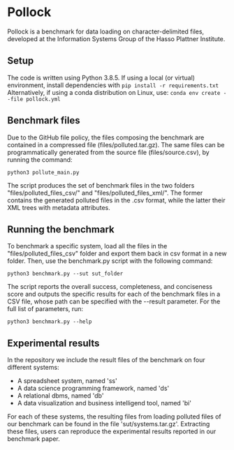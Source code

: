 # Pollock
Pollock is a benchmark for data loading on character-delimited files, developed at the Information Systems Group of the Hasso Plattner Institute.

## Setup

The code is written using Python 3.8.5.
If using a local (or virtual) environment, install dependencies with
`pip install -r requirements.txt`
Alternatively, if using a conda distribution on Linux, use:
`conda env create --file pollock.yml`

## Benchmark files
Due to the GitHub file policy, the files composing the benchmark are contained in a compressed file (files/polluted.tar.gz).
The same files can be programmatically generated from the source file (files/source.csv), by running the command:

`python3 pollute_main.py`

The script produces the set of benchmark files in the two folders "files/polluted_files_csv/" and "files/polluted_files_xml/".
The former contains the generated polluted files in the .csv format, while the latter their XML trees with metadata attributes.

## Running the benchmark

To benchmark a specific system, load all the files in the "files/polluted_files_csv" folder and export them back in csv format in a new folder.
Then, use the benchmark.py script with the following command:

`python3 benchmark.py --sut sut_folder`

The script reports the overall success, completeness, and conciseness score and outputs the specific results for each of the benchmark files in a CSV file, whose path can be specified with the --result parameter.
For the full list of parameters, run:

`python3 benchmark.py --help`

## Experimental results

In the repository we include the result files of the benchmark on four different systems:
 - A spreadsheet system, named 'ss'
 - A data science programming framework, named 'ds'
 - A relational dbms, named 'db'
 - A data visualization and business intelligend tool, named 'bi'

For each of these systems, the resulting files from loading polluted files of our benchmark can be found in the file 'sut/systems.tar.gz'.
Extracting these files, users can reproduce the experimental results reported in our benchmark paper.